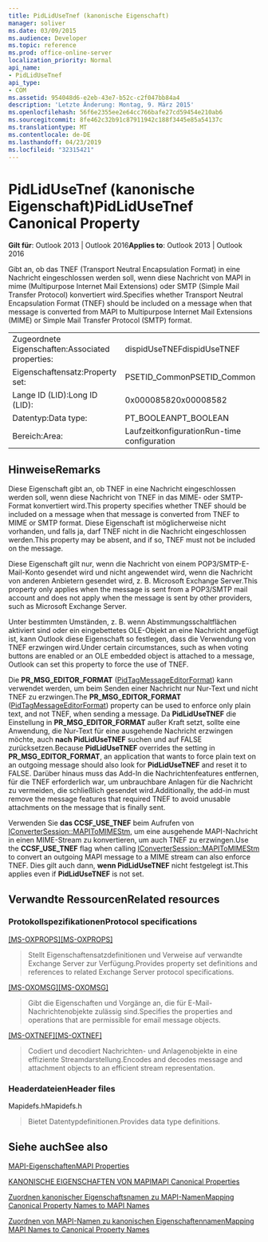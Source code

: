 ```yaml
---
title: PidLidUseTnef (kanonische Eigenschaft)
manager: soliver
ms.date: 03/09/2015
ms.audience: Developer
ms.topic: reference
ms.prod: office-online-server
localization_priority: Normal
api_name:
- PidLidUseTnef
api_type:
- COM
ms.assetid: 954048d6-e2eb-43e7-b52c-c2f047bb84a4
description: 'Letzte Änderung: Montag, 9. März 2015'
ms.openlocfilehash: 56f6e2355ee2e64cc766bafe27cd59454e210ab6
ms.sourcegitcommit: 8fe462c32b91c87911942c188f3445e85a54137c
ms.translationtype: MT
ms.contentlocale: de-DE
ms.lasthandoff: 04/23/2019
ms.locfileid: "32315421"
---
```

# <a name="pidlidusetnef-canonical-property"></a><span data-ttu-id="4e4ab-103">PidLidUseTnef (kanonische Eigenschaft)</span><span class="sxs-lookup"><span data-stu-id="4e4ab-103">PidLidUseTnef Canonical Property</span></span>

  
  
<span data-ttu-id="4e4ab-104">**Gilt für**: Outlook 2013 | Outlook 2016</span><span class="sxs-lookup"><span data-stu-id="4e4ab-104">**Applies to**: Outlook 2013 | Outlook 2016</span></span> 
  
<span data-ttu-id="4e4ab-105">Gibt an, ob das TNEF (Transport Neutral Encapsulation Format) in eine Nachricht eingeschlossen werden soll, wenn diese Nachricht von MAPI in mime (Multipurpose Internet Mail Extensions) oder SMTP (Simple Mail Transfer Protocol) konvertiert wird.</span><span class="sxs-lookup"><span data-stu-id="4e4ab-105">Specifies whether Transport Neutral Encapsulation Format (TNEF) should be included on a message when that message is converted from MAPI to Multipurpose Internet Mail Extensions (MIME) or Simple Mail Transfer Protocol (SMTP) format.</span></span>
  
|||
|:-----|:-----|
|<span data-ttu-id="4e4ab-106">Zugeordnete Eigenschaften:</span><span class="sxs-lookup"><span data-stu-id="4e4ab-106">Associated properties:</span></span>  <br/> |<span data-ttu-id="4e4ab-107">dispidUseTNEF</span><span class="sxs-lookup"><span data-stu-id="4e4ab-107">dispidUseTNEF</span></span>  <br/> |
|<span data-ttu-id="4e4ab-108">Eigenschaftensatz:</span><span class="sxs-lookup"><span data-stu-id="4e4ab-108">Property set:</span></span>  <br/> |<span data-ttu-id="4e4ab-109">PSETID_Common</span><span class="sxs-lookup"><span data-stu-id="4e4ab-109">PSETID_Common</span></span>  <br/> |
|<span data-ttu-id="4e4ab-110">Lange ID (LID):</span><span class="sxs-lookup"><span data-stu-id="4e4ab-110">Long ID (LID):</span></span>  <br/> |<span data-ttu-id="4e4ab-111">0x00008582</span><span class="sxs-lookup"><span data-stu-id="4e4ab-111">0x00008582</span></span>  <br/> |
|<span data-ttu-id="4e4ab-112">Datentyp:</span><span class="sxs-lookup"><span data-stu-id="4e4ab-112">Data type:</span></span>  <br/> |<span data-ttu-id="4e4ab-113">PT_BOOLEAN</span><span class="sxs-lookup"><span data-stu-id="4e4ab-113">PT_BOOLEAN</span></span>  <br/> |
|<span data-ttu-id="4e4ab-114">Bereich:</span><span class="sxs-lookup"><span data-stu-id="4e4ab-114">Area:</span></span>  <br/> |<span data-ttu-id="4e4ab-115">Laufzeitkonfiguration</span><span class="sxs-lookup"><span data-stu-id="4e4ab-115">Run-time configuration</span></span>  <br/> |
   
## <a name="remarks"></a><span data-ttu-id="4e4ab-116">Hinweise</span><span class="sxs-lookup"><span data-stu-id="4e4ab-116">Remarks</span></span>

<span data-ttu-id="4e4ab-117">Diese Eigenschaft gibt an, ob TNEF in eine Nachricht eingeschlossen werden soll, wenn diese Nachricht von TNEF in das MIME- oder SMTP-Format konvertiert wird.</span><span class="sxs-lookup"><span data-stu-id="4e4ab-117">This property specifies whether TNEF should be included on a message when that message is converted from TNEF to MIME or SMTP format.</span></span> <span data-ttu-id="4e4ab-118">Diese Eigenschaft ist möglicherweise nicht vorhanden, und falls ja, darf TNEF nicht in die Nachricht eingeschlossen werden.</span><span class="sxs-lookup"><span data-stu-id="4e4ab-118">This property may be absent, and if so, TNEF must not be included on the message.</span></span>
  
<span data-ttu-id="4e4ab-119">Diese Eigenschaft gilt nur, wenn die Nachricht von einem POP3/SMTP-E-Mail-Konto gesendet wird und nicht angewendet wird, wenn die Nachricht von anderen Anbietern gesendet wird, z. B. Microsoft Exchange Server.</span><span class="sxs-lookup"><span data-stu-id="4e4ab-119">This property only applies when the message is sent from a POP3/SMTP mail account and does not apply when the message is sent by other providers, such as Microsoft Exchange Server.</span></span>
  
<span data-ttu-id="4e4ab-120">Unter bestimmten Umständen, z. B. wenn Abstimmungsschaltflächen aktiviert sind oder ein eingebettetes OLE-Objekt an eine Nachricht angefügt ist, kann Outlook diese Eigenschaft so festlegen, dass die Verwendung von TNEF erzwingen wird.</span><span class="sxs-lookup"><span data-stu-id="4e4ab-120">Under certain circumstances, such as when voting buttons are enabled or an OLE embedded object is attached to a message, Outlook can set this property to force the use of TNEF.</span></span>
  
<span data-ttu-id="4e4ab-121">Die **PR_MSG_EDITOR_FORMAT** ([PidTagMessageEditorFormat](pidtagmessageeditorformat-canonical-property.md)) kann verwendet werden, um beim Senden einer Nachricht nur Nur-Text und nicht TNEF zu erzwingen.</span><span class="sxs-lookup"><span data-stu-id="4e4ab-121">The **PR_MSG_EDITOR_FORMAT** ([PidTagMessageEditorFormat](pidtagmessageeditorformat-canonical-property.md)) property can be used to enforce only plain text, and not TNEF, when sending a message.</span></span> <span data-ttu-id="4e4ab-122">Da **PidLidUseTNEF** die Einstellung in **PR_MSG_EDITOR_FORMAT** außer Kraft setzt, sollte eine Anwendung, die Nur-Text für eine ausgehende Nachricht erzwingen möchte, auch **nach PidLidUseTNEF** suchen und auf FALSE zurücksetzen.</span><span class="sxs-lookup"><span data-stu-id="4e4ab-122">Because **PidLidUseTNEF** overrides the setting in **PR_MSG_EDITOR_FORMAT**, an application that wants to force plain text on an outgoing message should also look for **PidLidUseTNEF** and reset it to FALSE.</span></span> <span data-ttu-id="4e4ab-123">Darüber hinaus muss das Add-In die Nachrichtenfeatures entfernen, für die TNEF erforderlich war, um unbrauchbare Anlagen für die Nachricht zu vermeiden, die schließlich gesendet wird.</span><span class="sxs-lookup"><span data-stu-id="4e4ab-123">Additionally, the add-in must remove the message features that required TNEF to avoid unusable attachments on the message that is finally sent.</span></span> 
  
<span data-ttu-id="4e4ab-124">Verwenden Sie **das CCSF_USE_TNEF** beim Aufrufen von [IConverterSession::MAPIToMIMEStm,](iconvertersession-mapitomimestm.md) um eine ausgehende MAPI-Nachricht in einen MIME-Stream zu konvertieren, um auch TNEF zu erzwingen.</span><span class="sxs-lookup"><span data-stu-id="4e4ab-124">Use the **CCSF_USE_TNEF** flag when calling [IConverterSession::MAPIToMIMEStm](iconvertersession-mapitomimestm.md) to convert an outgoing MAPI message to a MIME stream can also enforce TNEF.</span></span> <span data-ttu-id="4e4ab-125">Dies gilt auch dann, **wenn PidLidUseTNEF** nicht festgelegt ist.</span><span class="sxs-lookup"><span data-stu-id="4e4ab-125">This applies even if **PidLidUseTNEF** is not set.</span></span> 
  
## <a name="related-resources"></a><span data-ttu-id="4e4ab-126">Verwandte Ressourcen</span><span class="sxs-lookup"><span data-stu-id="4e4ab-126">Related resources</span></span>

### <a name="protocol-specifications"></a><span data-ttu-id="4e4ab-127">Protokollspezifikationen</span><span class="sxs-lookup"><span data-stu-id="4e4ab-127">Protocol specifications</span></span>

<span data-ttu-id="4e4ab-128">[[MS-OXPROPS]](https://msdn.microsoft.com/library/f6ab1613-aefe-447d-a49c-18217230b148%28Office.15%29.aspx)</span><span class="sxs-lookup"><span data-stu-id="4e4ab-128">[[MS-OXPROPS]](https://msdn.microsoft.com/library/f6ab1613-aefe-447d-a49c-18217230b148%28Office.15%29.aspx)</span></span>
  
> <span data-ttu-id="4e4ab-129">Stellt Eigenschaftensatzdefinitionen und Verweise auf verwandte Exchange Server zur Verfügung.</span><span class="sxs-lookup"><span data-stu-id="4e4ab-129">Provides property set definitions and references to related Exchange Server protocol specifications.</span></span>
    
<span data-ttu-id="4e4ab-130">[[MS-OXOMSG]](https://msdn.microsoft.com/library/daa9120f-f325-4afb-a738-28f91049ab3c%28Office.15%29.aspx)</span><span class="sxs-lookup"><span data-stu-id="4e4ab-130">[[MS-OXOMSG]](https://msdn.microsoft.com/library/daa9120f-f325-4afb-a738-28f91049ab3c%28Office.15%29.aspx)</span></span>
  
> <span data-ttu-id="4e4ab-131">Gibt die Eigenschaften und Vorgänge an, die für E-Mail-Nachrichtenobjekte zulässig sind.</span><span class="sxs-lookup"><span data-stu-id="4e4ab-131">Specifies the properties and operations that are permissible for email message objects.</span></span>
    
<span data-ttu-id="4e4ab-132">[[MS-OXTNEF]](https://msdn.microsoft.com/library/1f0544d7-30b7-4194-b58f-adc82f3763bb%28Office.15%29.aspx)</span><span class="sxs-lookup"><span data-stu-id="4e4ab-132">[[MS-OXTNEF]](https://msdn.microsoft.com/library/1f0544d7-30b7-4194-b58f-adc82f3763bb%28Office.15%29.aspx)</span></span>
  
> <span data-ttu-id="4e4ab-133">Codiert und decodiert Nachrichten- und Anlagenobjekte in eine effiziente Streamdarstellung.</span><span class="sxs-lookup"><span data-stu-id="4e4ab-133">Encodes and decodes message and attachment objects to an efficient stream representation.</span></span>
    
### <a name="header-files"></a><span data-ttu-id="4e4ab-134">Headerdateien</span><span class="sxs-lookup"><span data-stu-id="4e4ab-134">Header files</span></span>

<span data-ttu-id="4e4ab-135">Mapidefs.h</span><span class="sxs-lookup"><span data-stu-id="4e4ab-135">Mapidefs.h</span></span>
  
> <span data-ttu-id="4e4ab-136">Bietet Datentypdefinitionen.</span><span class="sxs-lookup"><span data-stu-id="4e4ab-136">Provides data type definitions.</span></span>
    
## <a name="see-also"></a><span data-ttu-id="4e4ab-137">Siehe auch</span><span class="sxs-lookup"><span data-stu-id="4e4ab-137">See also</span></span>



[<span data-ttu-id="4e4ab-138">MAPI-Eigenschaften</span><span class="sxs-lookup"><span data-stu-id="4e4ab-138">MAPI Properties</span></span>](mapi-properties.md)
  
[<span data-ttu-id="4e4ab-139">KANONISCHE EIGENSCHAFTEN VON MAPI</span><span class="sxs-lookup"><span data-stu-id="4e4ab-139">MAPI Canonical Properties</span></span>](mapi-canonical-properties.md)
  
[<span data-ttu-id="4e4ab-140">Zuordnen kanonischer Eigenschaftsnamen zu MAPI-Namen</span><span class="sxs-lookup"><span data-stu-id="4e4ab-140">Mapping Canonical Property Names to MAPI Names</span></span>](mapping-canonical-property-names-to-mapi-names.md)
  
[<span data-ttu-id="4e4ab-141">Zuordnen von MAPI-Namen zu kanonischen Eigenschaftennamen</span><span class="sxs-lookup"><span data-stu-id="4e4ab-141">Mapping MAPI Names to Canonical Property Names</span></span>](mapping-mapi-names-to-canonical-property-names.md)

